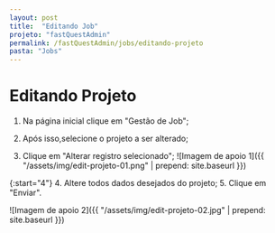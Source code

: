 ```yaml
---
layout: post
title:  "Editando Job"
projeto: "fastQuestAdmin"
permalink: /fastQuestAdmin/jobs/editando-projeto
pasta: "Jobs"
---
```

# Editando Projeto
1. Na página inicial clique em "Gestão de Job";

2. Após isso,selecione o projeto a ser alterado;

3. Clique em "Alterar registro selecionado";
![Imagem de apoio 1]({{ "/assets/img/edit-projeto-01.png" | prepend: site.baseurl }})
<div class="row" markdown="1">
<div class="6u 12u$(small)" markdown="1">

{:start="4"}
4. Altere todos dados desejados do projeto;
5. Clique em "Enviar".
</div>
<div class="6u 12u$(small)" markdown="1">
![Imagem de apoio 2]({{ "/assets/img/edit-projeto-02.jpg" | prepend: site.baseurl }})
</div>                               
</div>
